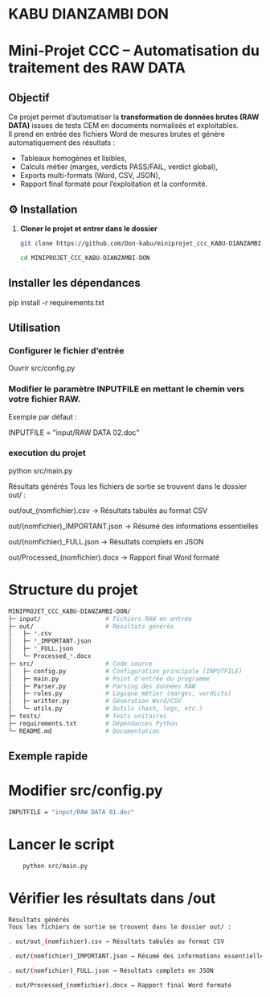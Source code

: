 # KABU DIANZAMBI DON 


# Mini-Projet CCC – Automatisation du traitement des RAW DATA

##  Objectif
Ce projet permet d’automatiser la **transformation de données brutes (RAW DATA)** issues de tests CEM en documents normalisés et exploitables.  
Il prend en entrée des fichiers Word de mesures brutes et génère automatiquement des résultats :
- Tableaux homogènes et lisibles,
- Calculs métier (marges, verdicts PASS/FAIL, verdict global),
- Exports multi-formats (Word, CSV, JSON),
- Rapport final formaté pour l’exploitation et la conformité.

## ⚙️ Installation

1. **Cloner le projet et entrer dans le dossier**
   ```bash
   git clone https://github.com/Don-kabu/miniprojet_ccc_KABU-DIANZAMBI-DON.git

   cd MINIPROJET_CCC_KABU-DIANZAMBI-DON
    ```


## Installer les dépendances

pip install -r requirements.txt

## Utilisation

### Configurer le fichier d’entrée

Ouvrir src/config.py

### Modifier le paramètre INPUTFILE en mettant le chemin vers votre fichier RAW.
Exemple par défaut :

INPUTFILE = "input/RAW DATA 02.doc"


### execution du projet

python src/main.py


Résultats générés
Tous les fichiers de sortie se trouvent dans le dossier out/ :

out/out_(nomfichier).csv → Résultats tabulés au format CSV

out/(nomfichier)_IMPORTANT.json → Résumé des informations essentielles

out/(nomfichier)_FULL.json → Résultats complets en JSON

out/Processed_(nomfichier).docx → Rapport final Word formaté

# Structure du projet
```bash
MINIPROJET_CCC_KABU-DIANZAMBI-DON/
├─ input/                  # Fichiers RAW en entrée
├─ out/                    # Résultats générés
│   ├─ *.csv
│   ├─ *_IMPORTANT.json
│   ├─ *_FULL.json
│   └─ Processed_*.docx
├─ src/                    # Code source
│   ├─ config.py           # Configuration principale (INPUTFILE)
│   ├─ main.py             # Point d'entrée du programme
│   ├─ Parser.py           # Parsing des données RAW
│   ├─ rules.py            # Logique métier (marges, verdicts)
│   ├─ writter.py          # Génération Word/CSV
│   └─ utils.py            # Outils (hash, logs, etc.)
├─ tests/                  # Tests unitaires
├─ requirements.txt        # Dépendances Python
└─ README.md               # Documentation
```

## Exemple rapide
# Modifier src/config.py
```bash
INPUTFILE = "input/RAW DATA 01.doc"
```
# Lancer le script
```bash
    python src/main.py
```

# Vérifier les résultats dans /out
```bash
Résultats générés
Tous les fichiers de sortie se trouvent dans le dossier out/ :

. out/out_(nomfichier).csv → Résultats tabulés au format CSV

. out/(nomfichier)_IMPORTANT.json → Résumé des informations essentielles

. out/(nomfichier)_FULL.json → Résultats complets en JSON

. out/Processed_(nomfichier).docx → Rapport final Word formaté
```